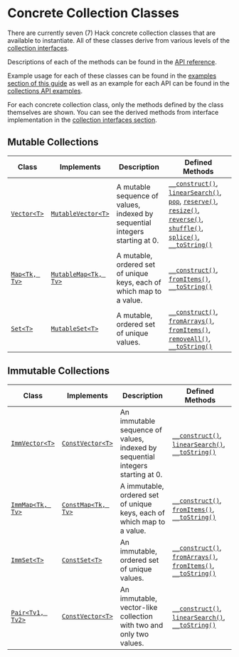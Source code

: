 # Concrete Collection Classes

There are currently seven (7) Hack concrete collection classes that are available to instantiate. All of these classes derive from various levels of the [collection interfaces](./interfaces.md). 

Descriptions of each of the methods can be found in the [API reference](../reference/).

Example usage for each of these classes can be found in the [examples section of this guide](./examples.md) as well as an example for each API can be found in the [collections API examples](../../api-examples/collections-examples).

For each concrete collection class, only the methods defined by the class themselves are shown. You can see the derived methods from interface implementation in the [collection interfaces section](./interfaces.md).

## Mutable Collections

Class | Implements | Description | Defined Methods
------|------------|-------------|----------------
[`Vector<T>`](/hack/reference/class/Vector/) | [`MutableVector<T>`](/hack/reference/interface/MutableVector/) | A mutable sequence of values, indexed by sequential integers starting at 0. | [`__construct()`](/hack/reference/class/Vector/__construct/), [`linearSearch()`](/hack/reference/class/Vector/linearSearch/), [`pop`](/hack/reference/class/Vector/pop/), [`reserve()`](/hack/reference/class/Vector/reserve/), [`resize()`](/hack/reference/class/Vector/resize/), [`reverse()`](/hack/reference/class/Vector/reverse/), [`shuffle()`](/hack/reference/class/Vector/shuffle/), [`splice()`](/hack/reference/class/Vector/splice/), [`__toString()`](/hack/reference/class/Vector/__toString/)
[`Map<Tk, Tv>`](/hack/reference/class/Map/) | [`MutableMap<Tk, Tv>`](/hack/reference/interface/MutableMap/) | A mutable, ordered set of unique keys, each of which map to a value. | [`__construct()`](/hack/reference/class/Map/__construct/), [`fromItems()`](/hack/reference/class/Map/fromItems/), [`__toString()`](/hack/reference/class/Map/__toString/)
[`Set<T>`](/hack/reference/class/Set/) | [`MutableSet<T>`](/hack/reference/interface/MutableSet/) | A mutable, ordered set of unique values. | [`__construct()`](/hack/reference/class/Set/__construct/), [`fromArrays()`](/hack/reference/class/Set/fromArrays/), [`fromItems()`](/hack/reference/class/Set/fromItems/), [`removeAll()`](/hack/reference/class/Set/removeAll/), [`__toString()`](/hack/reference/class/Set/__toString/)

## Immutable Collections

Class | Implements | Description | Defined Methods
------|------------|-------------|----------------
[`ImmVector<T>`](/hack/reference/class/ImmVector/) | [`ConstVector<T>`](/hack/reference/interface/ConstVector/) | An immutable sequence of values, indexed by sequential integers starting at 0. | [`__construct()`](/hack/reference/class/ImmVector/__construct/), [`linearSearch()`](/hack/reference/class/ImmVector/linearSearch/), [`__toString()`](/hack/reference/class/ImmVector/__toString/)
[`ImmMap<Tk, Tv>`](/hack/reference/class/ImmMap/) | [`ConstMap<Tk, Tv>`](/hack/reference/interface/ConstMap/) | A immutable, ordered set of unique keys, each of which map to a value. | [`__construct()`](/hack/reference/class/ImmMap/__construct/), [`fromItems()`](/hack/reference/class/ImmMap/fromItems/), [`__toString()`](/hack/reference/class/ImmMap/__toString/)
[`ImmSet<T>`](/hack/reference/class/ImmSet/) | [`ConstSet<T>`](/hack/reference/class/ConstSet/) |  An immutable, ordered set of unique values. | [`__construct()`](/hack/reference/class/ImmSet/__construct/), [`fromArrays()`](/hack/reference/class/ImmSet/fromArrays/), [`fromItems()`](/hack/reference/class/ImmSet/fromItems/), [`__toString()`](/hack/reference/class/ImmSet/__toString/)
[`Pair<Tv1, Tv2>`](/hack/reference/class/Pair/) | [`ConstVector<T>`](/hack/reference/interface/ConstVector/) | An immutable, vector-like collection with two and only two values. | [`__construct()`](/hack/reference/class/Pair/__construct/), [`linearSearch()`](/hack/reference/class/Pair/linearSearch/), [`__toString()`](/hack/reference/class/Pair/__toString/)
